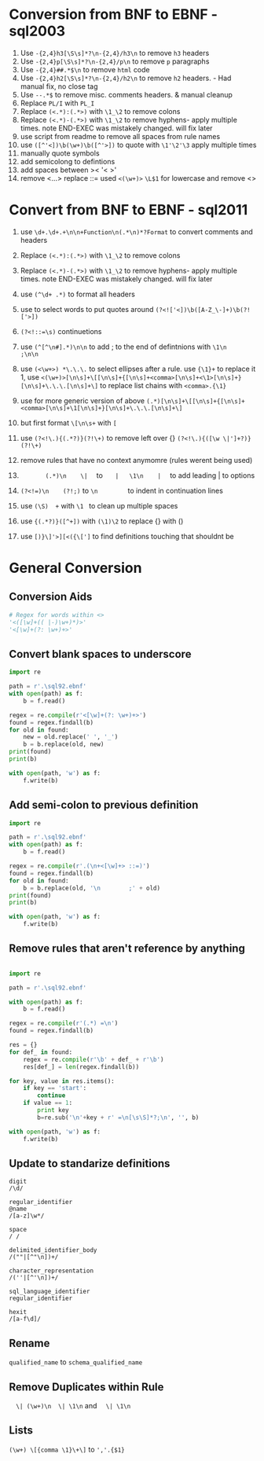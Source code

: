 # Conversion from BNF to EBNF - sql2003

1. Use `-{2,4}h3[\S\s]*?\n-{2,4}/h3\n` to remove `h3` headers
1. Use `-{2,4}p[\S\s]*?\n-{2,4}/p\n` to remove `p` paragraphs
1. Use `-{2,4}##.*$\n` to remove `html` code
1. Use `-{2,4}h2[\S\s]*?\n-{2,4}/h2\n` to remove `h2` headers. - Had manual fix, no close tag
1. Use `--.*$` to remove misc. comments headers. & manual cleanup
1. Replace `PL/I` with `PL_I`
1. Replace `(<.*):(.*>)` with `\1_\2` to remove colons
1. Replace `(<.*)-(.*>)` with `\1_\2` to remove hyphens- apply multiple times. note END-EXEC was mistakely changed. will fix later
1. use script from readme to remove all spaces from rule names
1. use `([^'<])\b(\w+)\b([^'>])` to quote with `\1'\2'\3` apply multiple times
1. manually quote symbols
1. add semicolong to defintions
1. add spaces between >< '< >'
1. remove <...> replace ::=
used `<(\w+)>` `\L$1` for lowercase and remove <>

# Convert from BNF to EBNF - sql2011

1. use `\d+.\d+.+\n\n+Function\n(.*\n)*?Format` to convert comments and headers
1. Replace `(<.*):(.*>)` with `\1_\2` to remove colons
1. Replace `(<.*)-(.*>)` with `\1_\2` to remove hyphens- apply multiple times. note END-EXEC was mistakely changed. will fix later
1. use `(^\d+ .*)` to format all headers
1. use to select words to put quotes around `(?<!['<])\b([A-Z_\-]+)\b(?!['>])`
1. `(?<!::=\s)`    continuetions
1. use `(^[^\n#].*)\n\n` to add ; to the end of defintnions with `\1\n    ;\n\n`
1. use `(<\w+>) *\.\.\.` to select ellipses after a rule. use `{\1}+` to replace it
1, use `<(\w+)>[\n\s]+\[[\n\s]+{[\n\s]+<comma>[\n\s]+<\1>[\n\s]+}[\n\s]+\.\.\.[\n\s]+\]` to replace list chains with `<comma>.{\1}`

1. use for more generic version of above `(.*)[\n\s]+\[[\n\s]+{[\n\s]+<comma>[\n\s]+\1[\n\s]+}[\n\s]+\.\.\.[\n\s]+\]`
1. but first format `\[\n\s+` with `[ `
1. use `(?<!\.){(.*?)}(?!\+)` to remove left over {}
`(?<!\.){([\w \|']+?)}(?!\+)`
1. remove rules that have no context anymomre (rules werent being used)


1. `        (.*)\n    \|   ` to `    |   \1\n    |   ` to add leading | to options
1. `(?<!=)\n    (?!;)` to `\n        ` to indent in continuation lines
1. use `(\S)  +` with `\1 ` to clean up multiple spaces
1. use `{(.*?)}([^+])` with `(\1)\2` to replace {} with ()
1. use `[)}\]'>][<({\[']` to find definitions touching that shouldnt be

# General Conversion

## Conversion Aids

```Python
# Regex for words within <>
'<([\w]+(( |-)\w+)*)>'
'<[\w]+(?: \w+)+>'
```


## Convert blank spaces to underscore

```python
import re

path = r'.\sql92.ebnf'
with open(path) as f:
    b = f.read()

regex = re.compile(r'<[\w]+(?: \w+)+>')
found = regex.findall(b)
for old in found:
    new = old.replace(' ', '_')
    b = b.replace(old, new)
print(found)
print(b)

with open(path, 'w') as f:
    f.write(b)
```

## Add semi-colon to previous definition
```python
import re

path = r'.\sql92.ebnf'
with open(path) as f:
    b = f.read()

regex = re.compile(r'.(\n+<[\w]+> ::=)')
found = regex.findall(b)
for old in found:
    b = b.replace(old, '\n        ;' + old)
print(found)
print(b)

with open(path, 'w') as f:
    f.write(b)

```


## Remove rules that aren't reference by anything
```python

import re

path = r'.\sql92.ebnf'

with open(path) as f:
    b = f.read()

regex = re.compile(r'(.*) =\n')
found = regex.findall(b)

res = {}
for def_ in found:
    regex = re.compile(r'\b' + def_ + r'\b')
    res[def_] = len(regex.findall(b))

for key, value in res.items():
    if key == 'start':
        continue
    if value == 1:
        print key
        b=re.sub('\n'+key + r' =\n[\s\S]*?;\n', '', b)

with open(path, 'w') as f:
    f.write(b)

```

## Update to standarize definitions
```
digit
/\d/

regular_identifier
@name
/[a-z]\w*/

space
/ /

delimited_identifier_body
/(""|[^"\n])+/

character_representation
/(''|[^'\n])+/

sql_language_identifier
regular_identifier

hexit
/[a-f\d]/
```

## Rename
`qualified_name` to `schema_qualified_name`

## Remove Duplicates within Rule
`  \| (\w+)\n  \| \1\n` and `  \| \1\n`

## Lists
`(\w+) \[{comma \1}\+\]` to `','.{$1}`

